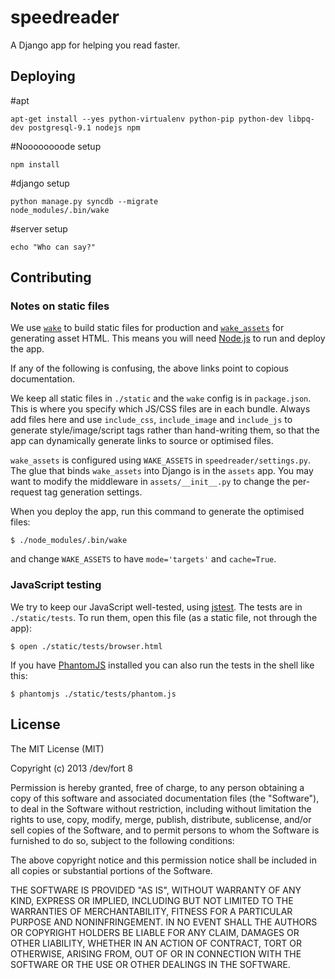 # speedreader

A Django app for helping you read faster.

## Deploying

#apt

    apt-get install --yes python-virtualenv python-pip python-dev libpq-dev postgresql-9.1 nodejs npm

#Noooooooode setup

    npm install

#django setup

    python manage.py syncdb --migrate
    node_modules/.bin/wake

#server setup

    echo "Who can say?"

## Contributing

### Notes on static files

We use [`wake`](https://github.com/jcoglan/wake) to build static files for
production and [`wake_assets`](https://github.com/jcoglan/wake-assets-python) for
generating asset HTML. This means you will need [Node.js](http://nodejs.org/) to
run and deploy the app.

If any of the following is confusing, the above links point to copious
documentation.

We keep all static files in `./static` and the `wake` config is in
`package.json`. This is where you specify which JS/CSS files are in each bundle.
Always add files here and use `include_css`, `include_image` and `include_js` to
generate style/image/script tags rather than hand-writing them, so that the app
can dynamically generate links to source or optimised files.

`wake_assets` is configured using `WAKE_ASSETS` in `speedreader/settings.py`.
The glue that binds `wake_assets` into Django is in the `assets` app. You may
want to modify the middleware in `assets/__init__.py` to change the per-request
tag generation settings.

When you deploy the app, run this command to generate the optimised files:

```
$ ./node_modules/.bin/wake
```

and change `WAKE_ASSETS` to have `mode='targets'` and `cache=True`.


### JavaScript testing

We try to keep our JavaScript well-tested, using
[jstest](http://jstest.jcoglan.com). The tests are in `./static/tests`. To run
them, open this file (as a static file, not through the app):

```
$ open ./static/tests/browser.html
```

If you have [PhantomJS](http://phantomjs.org/) installed you can also run the
tests in the shell like this:

```
$ phantomjs ./static/tests/phantom.js
```


## License

The MIT License (MIT)

Copyright (c) 2013 /dev/fort 8

Permission is hereby granted, free of charge, to any person obtaining a copy of
this software and associated documentation files (the "Software"), to deal in
the Software without restriction, including without limitation the rights to
use, copy, modify, merge, publish, distribute, sublicense, and/or sell copies of
the Software, and to permit persons to whom the Software is furnished to do so,
subject to the following conditions:

The above copyright notice and this permission notice shall be included in all
copies or substantial portions of the Software.

THE SOFTWARE IS PROVIDED "AS IS", WITHOUT WARRANTY OF ANY KIND, EXPRESS OR
IMPLIED, INCLUDING BUT NOT LIMITED TO THE WARRANTIES OF MERCHANTABILITY, FITNESS
FOR A PARTICULAR PURPOSE AND NONINFRINGEMENT. IN NO EVENT SHALL THE AUTHORS OR
COPYRIGHT HOLDERS BE LIABLE FOR ANY CLAIM, DAMAGES OR OTHER LIABILITY, WHETHER
IN AN ACTION OF CONTRACT, TORT OR OTHERWISE, ARISING FROM, OUT OF OR IN
CONNECTION WITH THE SOFTWARE OR THE USE OR OTHER DEALINGS IN THE SOFTWARE.
